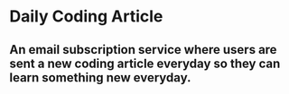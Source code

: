 # Daily Coding Article

## An email subscription service where users are sent a new coding article everyday so they can learn something new everyday.
